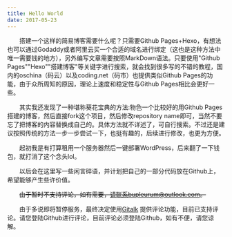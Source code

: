 ```yaml
---
title: Hello World
date: 2017-05-23
---
```

　　搭建一个这样的简易博客需要什么呢？只需要Github Pages+Hexo，有想法也可以通过Godaddy或者阿里云买一个合适的域名进行绑定（这也是这种方法中唯一需要钱的地方），另外编写文章需要按照MarkDown语法。只要使用"Github Pages""Hexo""搭建博客"等关键字进行搜索，就会找到很多写的不错的教程，国内的oschina（码云）以及coding.net（码市）也提供类似Github Pages的功能，由于众所周知的原因，理论上速度和稳定性与Github Pages相比会更好一些。

　　其实我还发现了一种堪称葵花宝典的方法:物色一个比较好的用Github Pages搭建的博客，然后直接fork这个项目，然后修改repository name即可，当然不要忘了把博客的内容替换成自己的。具体方法就不详述了，可自行搜索。不过还是建议按照传统的方法一步一步尝试一下，也挺有趣的，后续进行修改，也更为方便。

　　起初我是有打算租用一个服务器然后一键部署WordPress，后来翻了一下钱包，就打消了这个念头lol。

　　以后会在这里写一些闲言碎语，并计划把自己的一部分代码放在Github上，希望能够产生些许价值。

　　~~由于暂时不支持评论，如有需要，请联系bupleurum@outlook.com。~~

　　由于多说即将暂停服务，最终决定使用[Gitalk](https://github.com/gitalk/gitalk) 提供评论功能，目前已支持评论。请您登陆Github进行评论，目前评论必须登陆Github，如有不便，请您谅解。


